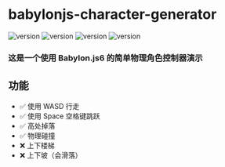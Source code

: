 

# babylonjs-character-generator 
![version](https://img.shields.io/badge/Vue-3.x-blue.svg) ![version](https://img.shields.io/badge/Vite-4.x-green.svg) ![version](https://img.shields.io/badge/Babylonjs-6.x-green.svg) ![version](https://img.shields.io/badge/Havok-blue.svg)

### 这是一个使用 Babylon.js6 的简单物理角色控制器演示

## 功能
- ✅ 使用 WASD 行走
- ✅ 使用 Space 空格键跳跃 
- ✅ 高处掉落
- ✅ 物理碰撞
- ❌ 上下楼梯
- ❌ 上下坡（会滑落）
    


